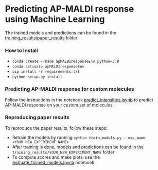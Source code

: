 # Predicting AP-MALDI response using Machine Learning
The trained models and predictions can be found in the [training_results/paper_results](./training_results/paper_results) folder.

### How to Install
- `conda create --name apMALDIresponseEnv python=3.8`
- `conda activate apMALDIresponseEnv`
- `pip install -r requirements.txt`
- `python setup.py install`

### Predicting AP-MALDI response for custom molecules
Follow the instructions in the notebook [predict_intensities.ipynb](./predict_intensities.ipynb) to predict AP-MALDI response on your custom set of molecules.

### Reproducing paper results
To reproduce the paper results, follow these steps:
- Retrain the models by running `python train_models.py --exp_name <YOUR_NEW_EXPERIMENT_NAME>`
- After training is done, models and predictions can be found in the `training_results/YOUR_NEW_EXPERIMENT_NAME` folder
- To compute scores and make plots, use the [evaluate_trained_models.ipynb](./evaluate_trained_models.ipynb) notebook

